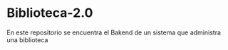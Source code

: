 # Biblioteca-2.0
En este repositorio se encuentra el Bakend de un sistema que administra una biblioteca
